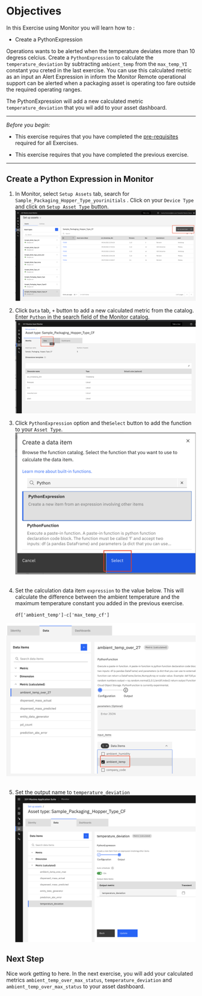 # Objectives
In this Exercise using Monitor you will learn how to :

* Create a PythonExpression

Operations wants to be alerted when the temperature deviates more than 10 degress celcius.   Create a `PythonExpression` 
to calculate the `temperature_deviation` by subtracting  `ambient_temp` from the `max_temp_YI` constant you creted in 
the last exercise.  You can use this calculated metric as an input an Alert Expression in inform the  Monitor Remote 
operational support can be alerted  when a packaging asset is operating too fare outside  the required  operating ranges.  

The PythonExpression will add a new calculated metric `temperature_deviation` that you wil add to your asset dashboard.

---

*Before you begin:*  

- This exercise requires that you have completed the [pre-requisites](prereqs.md) required for all Exercises.

- This exercise requires that you have completed the previous exercise.

---

## Create a Python Expression in Monitor

1. In Monitor, select `Setup Assets` tab, search for `Sample_Packaging_Hopper_Type_yourinitials` .
Click on your `Device Type` and click on `Setup Asset Type` button.  
![Setup Asset Type](img/fun03.png) 

2.  Click `Data` tab, `+` button  to add a new calculated metric from the catalog. Enter `Puthon` in the search field of 
the Monitor catalog.  
![Search catalog for the Python Function](img/fun05.png)

3.  Click `PythonExpression` option and the`Select` button to add the function to your `Asset Type`.  
![Create a Python Function](img/fun28.png) &nbsp;

4.  Set the calculation data item `expression` to the value below.  This will calculate the difference between the ambient 
temperature and the maximum temperature constant you added in the previous exercise.
  
    ```
    df['ambient_temp']-c['max_temp_cf']
    ```

 ![Choose input metric](img/fun08.png) &nbsp;

5.  Set the output name to `temperature_deviation`   
![Choose input metric](img/fun34.png)

## Next Step
Nice work getting to here.  In the next exercise, you will add your calculated metrics `ambient_temp_over_max_status`, 
 `temperature_deviation` and `ambient_temp_over_max_status` to your asset dashboard.
